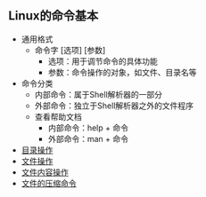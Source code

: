 ## Linux的命令基本

* 通用格式
	* 命令字 [选项] [参数]
		* 选项：用于调节命令的具体功能
		* 参数：命令操作的对象，如文件、目录名等
* 命令分类
	* 内部命令：属于Shell解析器的一部分
	* 外部命令：独立于Shell解析器之外的文件程序
	* 查看帮助文档
		* 内部命令：help + 命令
		* 外部命令：man + 命令
* [目录操作](https://lixiaoxiaolove.github.io/Lixiaoxiao/boke/linux/neirong/mulu)
* [文件操作](https://lixiaoxiaolove.github.io/Lixiaoxiao/boke/linux/neirong/wenjian)
* [文件内容操作](https://lixiaoxiaolove.github.io/Lixiaoxiao/boke/linux/neirong/wenjianneirong)
* [文件的压缩命令](https://lixiaoxiaolove.github.io/Lixiaoxiao/boke/linux/neirong/yasuo)

